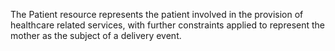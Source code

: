 The Patient resource represents the patient involved in the provision of healthcare related services, with further constraints applied to represent the mother as the subject of a delivery event.